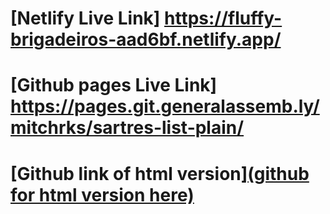 # [Netlify Live Link] https://fluffy-brigadeiros-aad6bf.netlify.app/

# [Github pages Live Link] https://pages.git.generalassemb.ly/mitchrks/sartres-list-plain/

# [Github link of html version][(github for html version here)](https://git.generalassemb.ly/mitchrks/sartres-list-plain.git)
